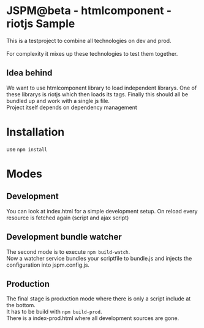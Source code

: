# JSPM@beta - htmlcomponent - riotjs Sample

This is a testproject to combine all technologies on dev and prod.<br>
<br>
For complexity it mixes up these technologies to test them together.

## Idea behind
We want to use htmlcomponent library to load independent librarys. One of these librarys
is riotjs which then loads its tags. Finally this should all be bundled up and work
with a single js file.<br>
Project itself depends on dependency management

# Installation
use ```npm install```

# Modes

## Development
You can look at index.html for a simple development setup. On reload every resource
is fetched again (script and ajax script)

## Development bundle watcher
The second mode is to execute ```npm build-watch```.<br>
Now a watcher service bundles your scriptfile to bundle.js and injects the configuration
into jspm.config.js.

## Production
The final stage is production mode where there is only a script include at the bottom.<br>
It has to be build with ```npm build-prod```.<br>
There is a index-prod.html where all development sources are gone.
